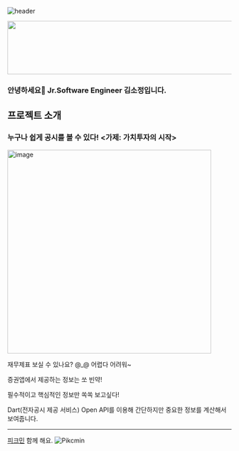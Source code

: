  
![header](https://capsule-render.vercel.app/api?type=wave&color=auto&height=300&section=header&text=SO-JUNG'sGithub&fontSize=70)
 
<a href="https://www.gitanimals.org/en_US?utm_medium=image&utm_source=ten-squirrel&utm_content=line">
  <img
    src="https://render.gitanimals.org/lines/ten-squirrel"
    width="600"
    height="120"
  />
</a>
  

 	
### 안녕하세요👋 Jr.Software Engineer 김소정입니다.


## 프로젝트 소개
### 누구나 쉽게 공시를 볼 수 있다! <가제: 가치투자의 시작>

<img width="458" alt="image" src="https://github.com/user-attachments/assets/c095bcf3-6fff-4dac-bf7d-128e35ccd34e" />


재무제표 보실 수 있나요? @_@ 어렵다 어려워~

증권앱에서 제공하는 정보는 쏘 빈약!

필수적이고 핵심적인 정보만 쏙쏙 보고싶다!

Dart(전자공시 제공 서비스) Open API를 이용해 간단하지만 중요한 정보를 계산해서 보여줍니다.


---
[피크민](https://pikminbloom.onelink.me/pWSt/su7i6lkh) 함께 해요. 
![Pikcmin](https://github.com/user-attachments/assets/8da9fcd5-74e2-4f2a-9715-4b4d56d1e8b5)
